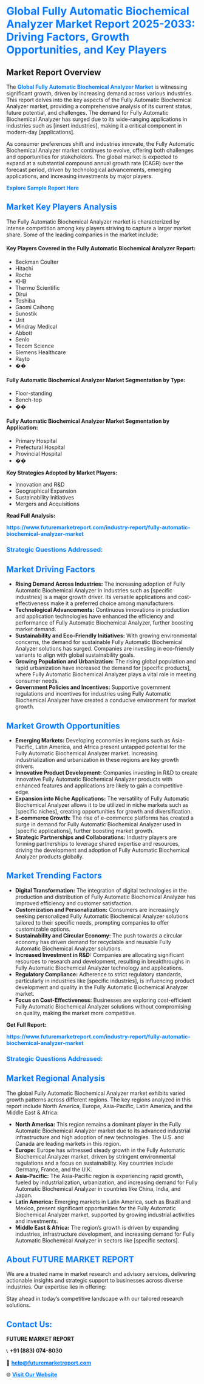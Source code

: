 <h1 style="color: #007BFF;">Global Fully Automatic Biochemical Analyzer Market Report 2025-2033: Driving Factors, Growth Opportunities, and Key Players</h1>

<section id="overview">
<h2>Market Report Overview</h2>
<p>The <a href="https://www.futuremarketreport.com/industry-report/fully-automatic-biochemical-analyzer-market" style="color: #007BFF; text-decoration: none;"><strong>Global Fully Automatic Biochemical Analyzer Market</strong></a> is witnessing significant growth, driven by increasing demand across various industries. This report delves into the key aspects of the Fully Automatic Biochemical Analyzer market, providing a comprehensive analysis of its current status, future potential, and challenges. The demand for Fully Automatic Biochemical Analyzer has surged due to its wide-ranging applications in industries such as [insert industries], making it a critical component in modern-day [applications].</p>
<p>As consumer preferences shift and industries innovate, the Fully Automatic Biochemical Analyzer market continues to evolve, offering both challenges and opportunities for stakeholders. The global market is expected to expand at a substantial compound annual growth rate (CAGR) over the forecast period, driven by technological advancements, emerging applications, and increasing investments by major players.</p>
</section>

<section id="overview">
<p><a href="https://www.futuremarketreport.com/request-sample/reportId=117684" style="color: #007BFF; text-decoration: none;"><strong>Explore Sample Report Here</strong></a></p>
</section>

<section id="key-players">
<h2 style="color: #007BFF;">Market Key Players Analysis</h2>
<p>The Fully Automatic Biochemical Analyzer market is characterized by intense competition among key players striving to capture a larger market share. Some of the leading companies in the market include:</p>
<h4>Key Players Covered in the Fully Automatic Biochemical Analyzer Report:</h4>
<ul><li>Beckman Coulter</li><li>Hitachi</li><li>Roche</li><li>KHB</li><li>Thermo Scientific</li><li>Dirui</li><li>Toshiba</li><li>Gaomi Caihong</li><li>Sunostik</li><li>Urit</li><li>Mindray Medical</li><li>Abbott</li><li>Senlo</li><li>Tecom Science</li><li>Siemens Healthcare</li><li>Rayto</li><li>��</li></ul>
<h4>Fully Automatic Biochemical Analyzer Market Segmentation by Type:</h4>
<ul><li>Floor-standing</li><li>Bench-top</li><li>��</li></ul>

<h4>Fully Automatic Biochemical Analyzer Market Segmentation by Application:</h4>
<ul><li>Primary Hospital</li><li>Prefectural Hospital</li><li>Provincial Hospital</li><li>��</li></ul>
<p><strong>Key Strategies Adopted by Market Players:</strong></p>
<ul>
<li>Innovation and R&D</li>
<li>Geographical Expansion</li>
<li>Sustainability Initiatives</li>
<li>Mergers and Acquisitions</li>
</ul>
</section>

<section>
<p><strong>Read Full Analysis: </strong></p><a href="https://www.futuremarketreport.com/industry-report/fully-automatic-biochemical-analyzer-market" style="color: #007BFF; text-decoration: none;"><strong>https://www.futuremarketreport.com/industry-report/fully-automatic-biochemical-analyzer-market</strong></a>
<h3 style="color: #007BFF;">Strategic Questions Addressed:</h3>
</section>

<section id="driving-factors">
<h2 style="color: #007BFF;">Market Driving Factors</h2>
<ul>
<li><strong>Rising Demand Across Industries:</strong> The increasing adoption of Fully Automatic Biochemical Analyzer in industries such as [specific industries] is a major growth driver. Its versatile applications and cost-effectiveness make it a preferred choice among manufacturers.</li>
<li><strong>Technological Advancements:</strong> Continuous innovations in production and application technologies have enhanced the efficiency and performance of Fully Automatic Biochemical Analyzer, further boosting market demand.</li>
<li><strong>Sustainability and Eco-Friendly Initiatives:</strong> With growing environmental concerns, the demand for sustainable Fully Automatic Biochemical Analyzer solutions has surged. Companies are investing in eco-friendly variants to align with global sustainability goals.</li>
<li><strong>Growing Population and Urbanization:</strong> The rising global population and rapid urbanization have increased the demand for [specific products], where Fully Automatic Biochemical Analyzer plays a vital role in meeting consumer needs.</li>
<li><strong>Government Policies and Incentives:</strong> Supportive government regulations and incentives for industries using Fully Automatic Biochemical Analyzer have created a conducive environment for market growth.</li>
</ul>
</section>

<section id="growth-opportunities">
<h2 style="color: #007BFF;">Market Growth Opportunities</h2>
<ul>
<li><strong>Emerging Markets:</strong> Developing economies in regions such as Asia-Pacific, Latin America, and Africa present untapped potential for the Fully Automatic Biochemical Analyzer market. Increasing industrialization and urbanization in these regions are key growth drivers.</li>
<li><strong>Innovative Product Development:</strong> Companies investing in R&D to create innovative Fully Automatic Biochemical Analyzer products with enhanced features and applications are likely to gain a competitive edge.</li>
<li><strong>Expansion into Niche Applications:</strong> The versatility of Fully Automatic Biochemical Analyzer allows it to be utilized in niche markets such as [specific niches], creating opportunities for growth and diversification.</li>
<li><strong>E-commerce Growth:</strong> The rise of e-commerce platforms has created a surge in demand for Fully Automatic Biochemical Analyzer used in [specific applications], further boosting market growth.</li>
<li><strong>Strategic Partnerships and Collaborations:</strong> Industry players are forming partnerships to leverage shared expertise and resources, driving the development and adoption of Fully Automatic Biochemical Analyzer products globally.</li>
</ul>
</section>

<section id="trending-factors">
<h2 style="color: #007BFF;">Market Trending Factors</h2>
<ul>
<li><strong>Digital Transformation:</strong> The integration of digital technologies in the production and distribution of Fully Automatic Biochemical Analyzer has improved efficiency and customer satisfaction.</li>
<li><strong>Customization and Personalization:</strong> Consumers are increasingly seeking personalized Fully Automatic Biochemical Analyzer solutions tailored to their specific needs, prompting companies to offer customizable options.</li>
<li><strong>Sustainability and Circular Economy:</strong> The push towards a circular economy has driven demand for recyclable and reusable Fully Automatic Biochemical Analyzer solutions.</li>
<li><strong>Increased Investment in R&D:</strong> Companies are allocating significant resources to research and development, resulting in breakthroughs in Fully Automatic Biochemical Analyzer technology and applications.</li>
<li><strong>Regulatory Compliance:</strong> Adherence to strict regulatory standards, particularly in industries like [specific industries], is influencing product development and quality in the Fully Automatic Biochemical Analyzer market.</li>
<li><strong>Focus on Cost-Effectiveness:</strong> Businesses are exploring cost-efficient Fully Automatic Biochemical Analyzer solutions without compromising on quality, making the market more competitive.</li>
</ul>
</section>

<section>
<p><strong>Get Full Report: </strong></p><a href="https://www.futuremarketreport.com/industry-report/fully-automatic-biochemical-analyzer-market" style="color: #007BFF; text-decoration: none;"><strong>https://www.futuremarketreport.com/industry-report/fully-automatic-biochemical-analyzer-market</strong></a>
<h3 style="color: #007BFF;">Strategic Questions Addressed:</h3>
</section>


<section id="regional-analysis">
<h2 style="color: #007BFF;">Market Regional Analysis</h2>
<p>The global Fully Automatic Biochemical Analyzer market exhibits varied growth patterns across different regions. The key regions analyzed in this report include North America, Europe, Asia-Pacific, Latin America, and the Middle East & Africa:</p>
<ul>
<li><strong>North America:</strong> This region remains a dominant player in the Fully Automatic Biochemical Analyzer market due to its advanced industrial infrastructure and high adoption of new technologies. The U.S. and Canada are leading markets in this region.</li>
<li><strong>Europe:</strong> Europe has witnessed steady growth in the Fully Automatic Biochemical Analyzer market, driven by stringent environmental regulations and a focus on sustainability. Key countries include Germany, France, and the U.K.</li>
<li><strong>Asia-Pacific:</strong> The Asia-Pacific region is experiencing rapid growth, fueled by industrialization, urbanization, and increasing demand for Fully Automatic Biochemical Analyzer in countries like China, India, and Japan.</li>
<li><strong>Latin America:</strong> Emerging markets in Latin America, such as Brazil and Mexico, present significant opportunities for the Fully Automatic Biochemical Analyzer market, supported by growing industrial activities and investments.</li>
<li><strong>Middle East & Africa:</strong> The region’s growth is driven by expanding industries, infrastructure development, and increasing demand for Fully Automatic Biochemical Analyzer in sectors like [specific sectors].</li>
</ul>
</section>

<footer>
<h2 style="color: #007BFF;">About FUTURE MARKET REPORT</h2>
<p>We are a trusted name in market research and advisory services, delivering actionable insights and strategic support to businesses across diverse industries. Our expertise lies in offering:</p>

<p>Stay ahead in today’s competitive landscape with our tailored research solutions.</p>

<h2 style="color: #007BFF;">Contact Us:</h2>
<p><strong>FUTURE MARKET REPORT</strong></p>
<p>📞 <strong>+91 (883) 074-8030</strong></p>
<p>📧 <strong><a href="mailto:help@futuremarketreport.com" style="color: #007BFF;">help@futuremarketreport.com</a></strong></p>
<p>🌐 <strong><a href="https://www.futuremarketreport.com/" style="color: #007BFF;">Visit Our Website</a></strong></p>
</footer>